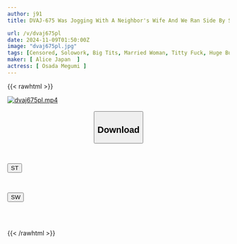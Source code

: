 ```yaml
---
author: j91
title: DVAJ-675 Was Jogging With A Neighbor's Wife And We Ran Side By Side. Her Huge Tits Were Shaking. When I Got Behind Her, Her Bouncing Ass Cheeks Made Me Get Hard. She Noticed And Took Me To Her House, Where I Fucked Her Over And Over Again Until Her Husband Came Home. Yua Kasumi

url: /v/dvaj675pl
date: 2024-11-09T01:50:00Z
image: "dvaj675pl.jpg"
tags: [Censored, Solowork, Big Tits, Married Woman, Titty Fuck, Huge Butt	]
maker: [ Alice Japan  ]
actress: [ Osada Megumi ]
---
```



{{< rawhtml >}}

<div class="video" data-videoid="3a0WWAP3Aaidy6A">
    <a href="javascript:;">
        <img src="/v/dvaj675pl/dvaj675pl.jpg" width="WIDTH" height="HEIGHT" alt="dvaj675pl.mp4" loading="lazy">
    </a>
</div>

<script type="text/javascript" src="https://j91.asia/asset/on-demand-st.js"></script>

<br>
  <link rel="stylesheet" href="https://j91.asia/asset/bs5.css">
  
  <center>
  <button class="btn btn-primary" type="button" data-bs-toggle="collapse" data-bs-target=".multi-collapse" aria-expanded="false" aria-controls="multiCollapseExample1 multiCollapseExample2"><h2>Download</h2></button></center>
</p>
<div class="row">
  <div class="col">
    <div class="collapse multi-collapse" id="multiCollapseExample1">
      <div class="card card-body">
	      	      <br>
<div class="buttons">  
<p><a href="/v/dvaj675pl/st.html" target="_blank"><button class="btn-hover color-3"><i class="fa fa-download"></i> ST</button></a></p></div>
    </div>
  </div>
</div>
  <div class="col">
    <div class="collapse multi-collapse" id="multiCollapseExample2">
      <div class="card card-body">
	      <br>
<div class="buttons">
<p><a href="/v/dvaj675pl/sw.html" target="_blank"><button class="btn-hover color-2"><i class="fa fa-download"></i> SW</button></a></p></div>
<br><br>
      </div>
    </div>
  </div>
</div>

{{< /rawhtml >}}